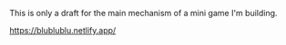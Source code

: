 This is only a draft for the main mechanism of a mini game I'm building.

https://blublublu.netlify.app/
